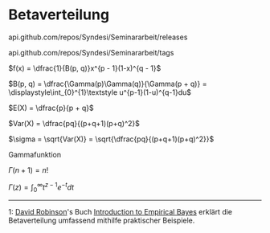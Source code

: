 # Betaverteilung

api.github.com/repos/Syndesi/Seminararbeit/releases


api.github.com/repos/Syndesi/Seminararbeit/tags


$f(x) = \dfrac{1}{B(p, q)}x^{p - 1}(1-x)^{q - 1}$

$B(p, q) = \dfrac{\Gamma(p)\Gamma(q)}{\Gamma(p + q)} = \displaystyle\int_{0}^{1}\textstyle u^{p-1}(1-u)^{q-1}du$

$E(X) = \dfrac{p}{p + q}$

$Var(X) = \dfrac{pq}{(p+q+1)(p+q)^2}$

$\sigma = \sqrt{Var(X)} = \sqrt{\dfrac{pq}{(p+q+1)(p+q)^2}}$

Gammafunktion

$\Gamma(n + 1) = n!$

$\Gamma(z) = \displaystyle\int_{0}^{\infty}\textstyle t^{z - 1}e^{-t}dt$


---

1: [David Robinson](http://varianceexplained.org/about/)'s Buch [Introduction to Empirical Bayes](http://varianceexplained.org/r/empirical-bayes-book/) erklärt die Betaverteilung umfassend mithilfe praktischer Beispiele.